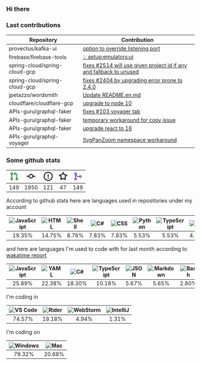 ### Hi there

### Last contributions

| Repository                    | Contribution                                                                                                                      |
| ----------------------------- | --------------------------------------------------------------------------------------------------------------------------------- |
| provectus/kafka-ui            | [option to override listening port](https://github.com/provectus/kafka-ui/pull/604)                                               |
| firebase/firebase-tools       | [💡 setup:emulators:ui](https://github.com/firebase/firebase-tools/pull/3152)                                                     |
| spring-cloud/spring-cloud-gcp | [fixes #2514 will use given project id if any and fallback to unused](https://github.com/spring-cloud/spring-cloud-gcp/pull/2625) |
| spring-cloud/spring-cloud-gcp | [fixes #2404 by upgrading error prone to 2.4.0](https://github.com/spring-cloud/spring-cloud-gcp/pull/2624)                       |
| jpetazzo/wordsmith            | [Update README.en.md](https://github.com/jpetazzo/wordsmith/pull/4)                                                               |
| cloudflare/cloudflare-gcp     | [upgrade to node 10](https://github.com/cloudflare/cloudflare-gcp/pull/45)                                                        |
| APIs-guru/graphql-faker       | [fixes #103 voyager tab](https://github.com/APIs-guru/graphql-faker/pull/116)                                                     |
| APIs-guru/graphql-faker       | [temporary workaround for copy issue](https://github.com/APIs-guru/graphql-faker/pull/115)                                        |
| APIs-guru/graphql-faker       | [upgrade react to 16](https://github.com/APIs-guru/graphql-faker/pull/111)                                                        |
| APIs-guru/graphql-voyager     | [SvgPanZoom namespace workaround](https://github.com/APIs-guru/graphql-voyager/pull/165)                                          |

### Some github stats

| <img src="assets/icons/pullrequest.svg" width="24" height="24" alt="requests" title="requests" /> | <img src="assets/icons/commit.svg" width="24" height="24" alt="commits" title="commits" /> | <img src="assets/icons/issue.svg" width="24" height="24" alt="issues" title="issues" /> | <img src="assets/icons/star.svg" width="24" height="24" alt="stars" title="stars" /> | <img src="assets/icons/merge.svg" width="24" height="24" alt="contributions" title="contributions" /> |
| :-----------------------------------------------------------------------------------------------: | :----------------------------------------------------------------------------------------: | :-------------------------------------------------------------------------------------: | :----------------------------------------------------------------------------------: | :---------------------------------------------------------------------------------------------------: |
|                                                149                                                |                                            1950                                            |                                           121                                           |                                          47                                          |                                                  149                                                  |

According to github stats here are languages used in repositories under my account

| <img src="https://upload.wikimedia.org/wikipedia/commons/9/99/Unofficial_JavaScript_logo_2.svg" width="24" height="24" alt="JavaScript" title="JavaScript" /> | <img src="https://upload.wikimedia.org/wikipedia/commons/6/61/HTML5_logo_and_wordmark.svg" width="24" height="24" alt="HTML" title="HTML" /> | <img src="https://www.svgrepo.com/show/149905/txt-file-symbol.svg" width="24" height="24" alt="Shell" title="Shell" /> | <img src="https://upload.wikimedia.org/wikipedia/commons/a/a3/.NET_Logo.svg" width="24" height="24" alt="C#" title="C#" /> | <img src="https://cdn1.iconfinder.com/data/icons/logotypes/32/badge-css-3-256.png" width="24" height="24" alt="CSS" title="CSS" /> | <img src="https://upload.wikimedia.org/wikipedia/commons/c/c3/Python-logo-notext.svg" width="24" height="24" alt="Python" title="Python" /> | <img src="https://upload.wikimedia.org/wikipedia/commons/4/4c/Typescript_logo_2020.svg" width="24" height="24" alt="TypeScript" title="TypeScript" /> | <img src="https://upload.wikimedia.org/wikipedia/commons/2/27/PHP-logo.svg" width="24" height="24" alt="PHP" title="PHP" /> | <img src="https://upload.wikimedia.org/wikipedia/ru/3/39/Java_logo.svg" width="24" height="24" alt="Java" title="Java" /> | <img src="https://www.svgrepo.com/show/149905/txt-file-symbol.svg" width="24" height="24" alt="Dockerfile" title="Dockerfile" /> |
| :-----------------------------------------------------------------------------------------------------------------------------------------------------------: | :------------------------------------------------------------------------------------------------------------------------------------------: | :--------------------------------------------------------------------------------------------------------------------: | :------------------------------------------------------------------------------------------------------------------------: | :--------------------------------------------------------------------------------------------------------------------------------: | :-----------------------------------------------------------------------------------------------------------------------------------------: | :---------------------------------------------------------------------------------------------------------------------------------------------------: | :-------------------------------------------------------------------------------------------------------------------------: | :-----------------------------------------------------------------------------------------------------------------------: | :------------------------------------------------------------------------------------------------------------------------------: |
|                                                                             19.35%                                                                            |                                                                    14.75%                                                                    |                                                          8.76%                                                         |                                                            7.83%                                                           |                                                                7.83%                                                               |                                                                    5.53%                                                                    |                                                                         5.53%                                                                         |                                                            4.61%                                                            |                                                           4.15%                                                           |                                                               4.15%                                                              |

and here are languages I'm used to code with for last month according to [wakatime report](https://wakatime.com/@mac)

| <img src="https://upload.wikimedia.org/wikipedia/commons/9/99/Unofficial_JavaScript_logo_2.svg" width="24" height="24" alt="JavaScript" title="JavaScript" /> | <img src="https://upload.wikimedia.org/wikipedia/commons/6/63/YAML_logo_in_SVG_format.svg" width="24" height="24" alt="YAML" title="YAML" /> | <img src="https://upload.wikimedia.org/wikipedia/commons/a/a3/.NET_Logo.svg" width="24" height="24" alt="C#" title="C#" /> | <img src="https://upload.wikimedia.org/wikipedia/commons/4/4c/Typescript_logo_2020.svg" width="24" height="24" alt="TypeScript" title="TypeScript" /> | <img src="https://upload.wikimedia.org/wikipedia/commons/c/c9/JSON_vector_logo.svg" width="24" height="24" alt="JSON" title="JSON" /> | <img src="https://upload.wikimedia.org/wikipedia/commons/4/48/Markdown-mark.svg" width="24" height="24" alt="Markdown" title="Markdown" /> | <img src="https://upload.wikimedia.org/wikipedia/commons/4/4b/Bash_Logo_Colored.svg" width="24" height="24" alt="Bash" title="Bash" /> | <img src="https://www.svgrepo.com/show/149905/txt-file-symbol.svg" width="24" height="24" alt="PowerShell" title="PowerShell" /> | <img src="https://www.svgrepo.com/show/149905/txt-file-symbol.svg" width="24" height="24" alt="Other" title="Other" /> | <img src="https://upload.wikimedia.org/wikipedia/ru/3/39/Java_logo.svg" width="24" height="24" alt="Java" title="Java" /> |
| :-----------------------------------------------------------------------------------------------------------------------------------------------------------: | :------------------------------------------------------------------------------------------------------------------------------------------: | :------------------------------------------------------------------------------------------------------------------------: | :---------------------------------------------------------------------------------------------------------------------------------------------------: | :-----------------------------------------------------------------------------------------------------------------------------------: | :----------------------------------------------------------------------------------------------------------------------------------------: | :------------------------------------------------------------------------------------------------------------------------------------: | :------------------------------------------------------------------------------------------------------------------------------: | :--------------------------------------------------------------------------------------------------------------------: | :-----------------------------------------------------------------------------------------------------------------------: |
|                                                                             25.89%                                                                            |                                                                    22.38%                                                                    |                                                           18.30%                                                           |                                                                         10.18%                                                                        |                                                                 5.67%                                                                 |                                                                    5.65%                                                                   |                                                                  2.80%                                                                 |                                                               2.12%                                                              |                                                          1.98%                                                         |                                                           1.26%                                                           |

I'm coding in

| <img src="https://upload.wikimedia.org/wikipedia/commons/9/9a/Visual_Studio_Code_1.35_icon.svg" width="24" height="24" alt="VS Code" title="VS Code" /> | <img src="https://resources.jetbrains.com/storage/products/company/brand/logos/Rider_icon.svg" width="24" height="24" alt="Rider" title="Rider" /> | <img src="https://resources.jetbrains.com/storage/products/company/brand/logos/WebStorm_icon.svg" width="24" height="24" alt="WebStorm" title="WebStorm" /> | <img src="https://resources.jetbrains.com/storage/products/company/brand/logos/IntelliJ_IDEA_icon.svg" width="24" height="24" alt="IntelliJ" title="IntelliJ" /> |
| :-----------------------------------------------------------------------------------------------------------------------------------------------------: | :------------------------------------------------------------------------------------------------------------------------------------------------: | :---------------------------------------------------------------------------------------------------------------------------------------------------------: | :--------------------------------------------------------------------------------------------------------------------------------------------------------------: |
|                                                                          74.57%                                                                         |                                                                       19.18%                                                                       |                                                                            4.94%                                                                            |                                                                               1.31%                                                                              |

I'm coding on

| <img src="https://upload.wikimedia.org/wikipedia/commons/3/34/Windows_logo_-_2012_derivative.svg" width="24" height="24" alt="Windows" title="Windows" /> | <img src="https://upload.wikimedia.org/wikipedia/commons/f/fa/Apple_logo_black.svg" width="24" height="24" alt="Mac" title="Mac" /> |
| :-------------------------------------------------------------------------------------------------------------------------------------------------------: | :---------------------------------------------------------------------------------------------------------------------------------: |
|                                                                           79.32%                                                                          |                                                                20.68%                                                               |
